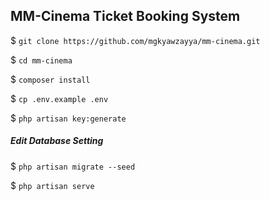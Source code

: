 ## MM-Cinema Ticket Booking System



$ ```git clone https://github.com/mgkyawzayya/mm-cinema.git```

$ ```cd mm-cinema```

$ ```composer install```

$ ```cp .env.example .env```

$ ```php artisan key:generate```

##### Edit Database Setting 

$ ```php artisan migrate --seed```

$ ```php artisan serve```


